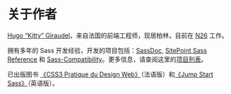 
# 关于作者

[Hugo “Kitty” Giraudel](https://hugogiraudel.com)，来自法国的前端工程师，现居柏林，目前在 [N26](https://n26.com) 工作。

拥有多年的 Sass 开发经验，开发的项目包括：[SassDoc](http://sassdoc.com), [SitePoint Sass Reference](https://sitepoint.com/sass-reference/) 和 [Sass-Compatibility](https://hugogiraudel.github.io/sass-compatibility/)。更多信息，请查阅这里的[项目列表](https://github.com/HugoGiraudel/awesome-sass)。

已出版图书 [《CSS3 Pratique du Design Web》](https://www.eyrolles.com/Informatique/Livre/css3-9782212678963/)（法语版）和[《Jump Start Sass》](https://learnable.com/books/jump-start-sass)（英语版）。
